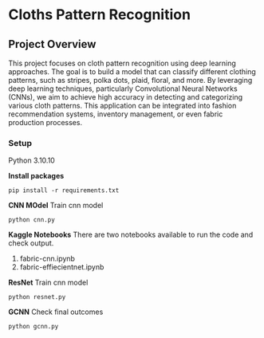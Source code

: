 # Cloths Pattern Recognition 

## Project Overview
This project focuses on cloth pattern recognition using deep learning approaches. The goal is to build a model that can classify different clothing patterns, such as stripes, polka dots, plaid, floral, and more. By leveraging deep learning techniques, particularly Convolutional Neural Networks (CNNs), we aim to achieve high accuracy in detecting and categorizing various cloth patterns. This application can be integrated into fashion recommendation systems, inventory management, or even fabric production processes.

### Setup
Python 3.10.10

**Install packages**
```shell
pip install -r requirements.txt
```

**CNN MOdel**
Train cnn model
```shell
python cnn.py
```
**Kaggle Notebooks**
There are two notebooks available to run the code and check output.
1. fabric-cnn.ipynb 
2. fabric-effiecientnet.ipynb


**ResNet**
Train cnn model
```shell
python resnet.py
```

**GCNN**
Check final outcomes 
```shell
python gcnn.py
```

